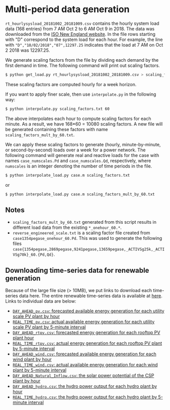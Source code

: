 # Multi-period data generation

`rt_hourlysysload_20181002_20181009.csv` contains the hourly system load data (168 entries)
from 7 AM Oct 2 to 6 AM Oct 9 in 2018.
The data was downloaded from the [ISO New England website](https://www.iso-ne.com/isoexpress/web/reports/load-and-demand/).
In the file rows starting with "D" correspond to the system load for each hour.
For example, the line with `"D","10/02/2018","07",12297.25` indicates that
the load at 7 AM on Oct 2 2018 was 12297.25.

We generate scaling factors from the file by dividing each demand by
the first demand in time.
The following command will print out scaling factors.

```bash
$ python get_load.py rt_hourlysysload_20181002_20181009.csv > scaling_factors.txt
```

These scaling factors are computed hourly for a week horizon.

If you want to apply finer scale, then use `interpolate.py` in the following way:

```bash
$ python interpolate.py scaling_factors.txt 60
```

The above interpolates each hour to compute scaling factors for each minute.
As a result, we have 168*60 = 10080 scaling factors.
A new file will be generated containing these factors with name `scaling_factors_mult_by_60.txt`.

We can apply these scaling factors to generate (hourly, minute-by-minute, or second-by-second) loads over a week for a power network.
The following command will generate real and reactive loads for the case with names
`case_numscales.Pd` and `case_numscales.Qd`, respectively, where `numscales` is an integer denoting the number of time periods in the file.

```bash
$ python interpolate_load.py case.m scaling_factors.txt
```

or

```bash
$ python interpolate_load.py case.m scaling_factors_mult_by_60.txt
```

## Notes

- `scaling_factors_mult_by_60.txt` generated from this script results in different load data from the existing `*_onehour_60.*`.
- `reverse_engineered_scale.txt` is a scaling factor file created from `case1354pegase_onehour_60.Pd`. This was used to generate the following files `case{1354pegase,2869pegase,9241pegase,13659pegase,_ACTIVSg25k,_ACTIVSg70k}_60.{Pd,Qd}`.


## Downloading time-series data for renewable generation

Because of the large file size (> 10MB), we put links to download each time-series data here.
The entire renewable time-series data is available at [here](https://github.com/GridMod/RTS-GMLC/tree/master/RTS_Data/timeseries_data_files).
Links to individual data are below:

- [`DAY_AHEAD_pv.csv`: forecasted available energy generation for each utility scale PV plant by hour](https://raw.githubusercontent.com/GridMod/RTS-GMLC/master/RTS_Data/timeseries_data_files/PV/DAY_AHEAD_pv.csv)
- [`REAL_TIME_pv.csv`: actual available energy generation for each utility scale PV plant by 5-minute interval](https://raw.githubusercontent.com/GridMod/RTS-GMLC/master/RTS_Data/timeseries_data_files/PV/REAL_TIME_pv.csv)
- [`DAY_AHEAD_rtpv.csv`: forecasted energy generation for each rooftop PV plant hour](https://raw.githubusercontent.com/GridMod/RTS-GMLC/master/RTS_Data/timeseries_data_files/RTPV/DAY_AHEAD_rtpv.csv)
- [`REAL_TIME_rtpv.csv`: actual energy generation for each rooftop PV plant by 5-minute interval](https://raw.githubusercontent.com/GridMod/RTS-GMLC/master/RTS_Data/timeseries_data_files/RTPV/REAL_TIME_rtpv.csv)
- [`DAY_AHEAD_wind.csv`: forecasted available energy generation for each wind plant by hour](https://raw.githubusercontent.com/GridMod/RTS-GMLC/master/RTS_Data/timeseries_data_files/WIND/DAY_AHEAD_wind.csv)
- [`REAL_TIME_wind.csv`: actual available energy generation for each wind plant by 5-minute interval](https://raw.githubusercontent.com/GridMod/RTS-GMLC/master/RTS_Data/timeseries_data_files/WIND/REAL_TIME_wind.csv)
- [`DAY_AHEAD_Natural_Inflow.csv`: the solar power potential of the CSP plant by hour](https://raw.githubusercontent.com/GridMod/RTS-GMLC/master/RTS_Data/timeseries_data_files/CSP/DAY_AHEAD_Natural_Inflow.csv)
- [`DAY_AHEAD_hydro.csv`: the hydro power output for each hydro plant by hour](https://raw.githubusercontent.com/GridMod/RTS-GMLC/master/RTS_Data/timeseries_data_files/Hydro/DAY_AHEAD_hydro.csv)
- [`REAL_TIME_hydro.csv`: the hydro power output for each hydro plant by 5-minute interval](https://raw.githubusercontent.com/GridMod/RTS-GMLC/master/RTS_Data/timeseries_data_files/Hydro/REAL_TIME_hydro.csv)
